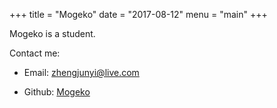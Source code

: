 +++
title = "Mogeko"
date = "2017-08-12"
menu = "main"
+++

Mogeko is a student.

Contact me:

- Email: [zhengjunyi@live.com](mailto:zhengjunyi@live.com)

- Github: [Mogeko](https://github.com/Mogeko)